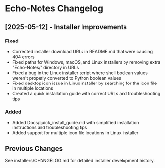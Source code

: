 # Echo-Notes Changelog

## [2025-05-12] - Installer Improvements

### Fixed
- Corrected installer download URLs in README.md that were causing 404 errors
- Fixed paths for Windows, macOS, and Linux installers by removing extra "Echo-Notes/" directory in URLs
- Fixed a bug in the Linux installer script where shell boolean values weren't properly converted to Python boolean values
- Fixed desktop icon issue in Linux installer by searching for the icon file in multiple locations
- Created a quick installation guide with correct URLs and troubleshooting tips

### Added
- Added Docs/quick_install_guide.md with simplified installation instructions and troubleshooting tips
- Added support for multiple icon file locations in Linux installer

## Previous Changes

See installers/CHANGELOG.md for detailed installer development history.